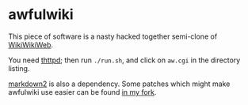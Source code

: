 # awfulwiki

This piece of software is a nasty hacked together semi-clone of [WikiWikiWeb](http://wiki.c2.com).

You need [thttpd](http://www.acme.com/software/thttpd/); then run `./run.sh`, and click on `aw.cgi` in the directory listing.

[markdown2](https://github.com/trentm/python-markdown2) is also a dependency. Some patches which might make awfulwiki use
easier can be found [in my fork](https://github.com/aelzenaar/python-markdown2).
